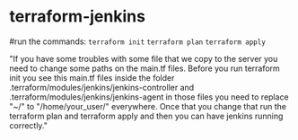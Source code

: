 # terraform-jenkins

#run the commands:
``terraform init``
``terraform plan``
``terraform apply``


"If you have some troubles with some file that we copy to the server you need to change some paths on the main.tf files.
Before you run terraform init you see this main.tf files inside the folder .terraform/modules/jenkins/jenkins-controller and .terraform/modules/jenkins/jenkins-agent
in those files you need to replace "~/" to "/home/your_user/" everywhere.
Once that you change that run the terraform plan and terraform apply and then you can have jenkins running correctly."
